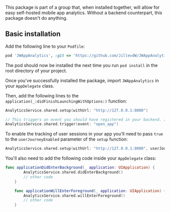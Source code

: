This package is part of a group that, when installed together, will allow for easy self-hosted mobile app analytics. Without a backend counterpart, this package doesn't do anything.



## Basic installation

Add the following line to your `Podfile`:

```ruby
pod 'JWAppAnalytics', :git => 'https://github.com/JillevdW/JWAppAnalytics.git', :tag=> '0.2.0'
```

The pod should now be installed the next time you run `pod install` in the root directory of your project.

Once you've successfully installed the package, import `JWAppAnalytics` in your `AppDelegate` class.

Then, add the following lines to the `application(_:didFinishLaunchingWithOptions:)` function:

```swift
AnalyticsService.shared.setup(withUrl: "http://127.0.0.1:8000")

// This triggers an event you should have registered in your backend. It's always nice to register an 'open_app' event.
AnalyticsService.shared.trigger(event: "open_app")
```



To enable the tracking of user sessions in your app you'll need to pass `true` to the `userJourneyEnabled` parameter of the `setup` function:

```swift
AnalyticsService.shared.setup(withUrl: "http://127.0.0.1:8000", userJourneyEnabled: true)
```

You'll also need to add the following code inside your `AppDelegate` class:

```swift
func applicationDidEnterBackground(_ application: UIApplication) {
        AnalyticsService.shared.didEnterBackground()
        // other code
    }

    func applicationWillEnterForeground(_ application: UIApplication) {
        AnalyticsService.shared.willEnterForeground()
        // other code
    }
```
